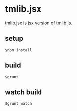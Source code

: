 # tmlib.jsx

tmlib.jsx is jsx version of tmlib.js.


## setup

```
$npm install
```

## build

```
$grunt
```


## watch build

```
$grunt watch
```


